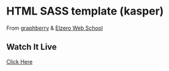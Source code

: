 
# HTML SASS template (kasper)

From [graphberry](https://www.graphberry.com/item/kasper-one-page-psd-template) & [Elzero Web School](https://www.youtube.com/playlist?list=PLDoPjvoNmBAy1l-2A21ng3gxEyocruT0t)

##  Watch It Live
[Click Here](https://ahmed-m-abdelfatah.github.io/html-sass-kasper)


  

